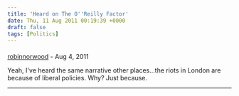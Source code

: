 ```yaml
---
title: 'Heard on The O''Reilly Factor'
date: Thu, 11 Aug 2011 00:19:39 +0000
draft: false
tags: [Politics]
---
```



#### 
[robinnorwood](http://gravatar.com/robinnorwood "robin.norwood@gmail.com") - <time datetime="2011-08-11 12:28:18">Aug 4, 2011</time>

Yeah, I've heard the same narrative other places...the riots in London are because of liberal policies. Why? Just because.
<hr />

